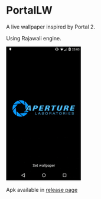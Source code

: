 PortalLW
========

A live wallpaper inspired by Portal 2.

Using Rajawali engine.

![screenshot](assets/aperture.gif)

Apk available in [release page](https://github.com/BitMastro/PortalLW/releases/latest)
